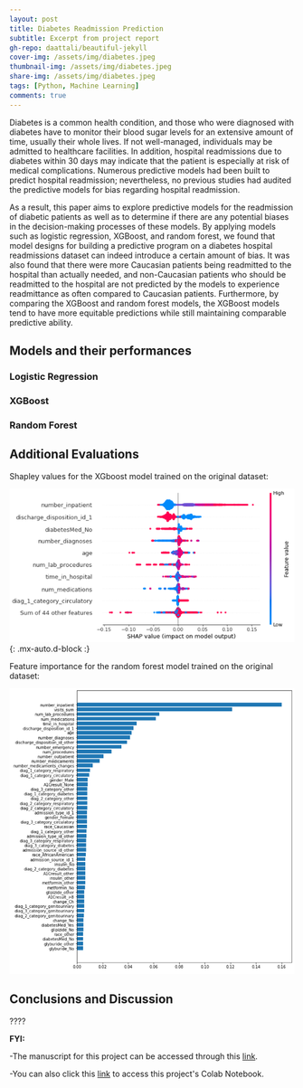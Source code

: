 ```yaml
---
layout: post
title: Diabetes Readmission Prediction
subtitle: Excerpt from project report
gh-repo: daattali/beautiful-jekyll
cover-img: /assets/img/diabetes.jpeg
thumbnail-img: /assets/img/diabetes.jpeg
share-img: /assets/img/diabetes.jpeg
tags: [Python, Machine Learning]
comments: true
---
```



   Diabetes is a common health condition, and those who were diagnosed with diabetes have to monitor their blood sugar levels for an extensive amount of time, usually their whole lives. If not well-managed, individuals may be admitted to healthcare facilities. In addition, hospital readmissions due to diabetes within 30 days may indicate that the patient is especially at risk of medical complications. Numerous predictive models had been built to predict hospital readmission; nevertheless, no previous studies had audited the predictive models for bias regarding hospital readmission. 
    
   As a result, this paper aims to explore predictive models for the readmission of diabetic patients as well as to determine if there are any potential biases in the decision-making processes of these models. By applying models such as logistic regression, XGBoost, and random forest, we found that model designs for building a predictive program on a diabetes hospital readmissions dataset can indeed introduce a certain amount of bias. It was also found that there were more Caucasian patients being readmitted to the hospital than actually needed, and non-Caucasian patients who should be readmitted to the hospital are not predicted by the models to experience readmittance as often compared to Caucasian patients. Furthermore, by comparing the XGBoost and random forest models, the XGBoost models tend to have more equitable predictions while still maintaining comparable predictive ability.


## Models and their performances


### Logistic Regression


### XGBoost


### Random Forest



## Additional Evaluations

Shapley values for the XGboost model trained on the original dataset:

![Shapley_Value](/assets/img/Shapley_Values.png){: .mx-auto.d-block :}

Feature importance for the random forest model trained on the original dataset:

![Feature_Importance](/assets/img/Feature_Importance.png)



## Conclusions and Discussion

????



**FYI:**

  -The manuscript for this project can be accessed through this [link](/assets/pdf/Diabetes_Readmission_Prediction.pdf).

  -You can also click this [link](https://colab.research.google.com/drive/1MZb4R1nWX-qvdsH-_v-HjSxYEhjN6Yxx?usp=sharing) to access this project's Colab Notebook.


